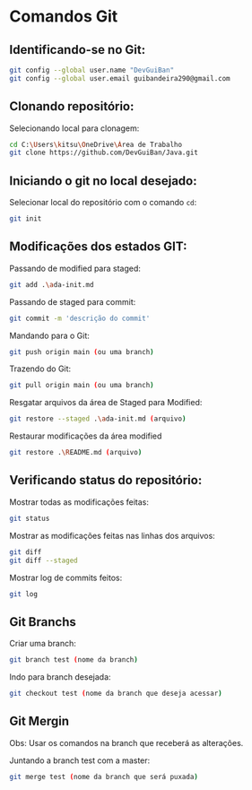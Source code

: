 # Comandos Git

## Identificando-se no Git:

```bash
git config --global user.name "DevGuiBan"
git config --global user.email guibandeira290@gmail.com
```

## Clonando repositório:

Selecionando local para clonagem:
```bash
cd C:\Users\kitsu\OneDrive\Área de Trabalho
git clone https://github.com/DevGuiBan/Java.git
```

## Iniciando o git no local desejado:

Selecionar local do repositório com o comando `cd`:
```bash
git init
```

## Modificações dos estados GIT:

Passando de modified para staged:
```bash
git add .\ada-init.md
```

Passando de staged para commit:
```bash
git commit -m 'descrição do commit'
```

Mandando para o Git:
```bash
git push origin main (ou uma branch)
```

Trazendo do Git:
```bash
git pull origin main (ou uma branch)
```

Resgatar arquivos da área de Staged para Modified:
```bash
git restore --staged .\ada-init.md (arquivo)
```

Restaurar modificações da área modified
```bash
git restore .\README.md (arquivo)
```

## Verificando status do repositório:

Mostrar todas as modificações feitas:
```bash
git status
```

Mostrar as modificações feitas nas linhas dos arquivos:
```bash
git diff
git diff --staged
```

Mostrar log de commits feitos:
```bash
git log
```

## Git Branchs

Criar uma branch:
```bash
git branch test (nome da branch)
```

Indo para branch desejada:
```bash
git checkout test (nome da branch que deseja acessar)
```

## Git Mergin

Obs: Usar os comandos na branch que receberá as alterações.

Juntando a branch test com a master:
```bash
git merge test (nome da branch que será puxada)
```
